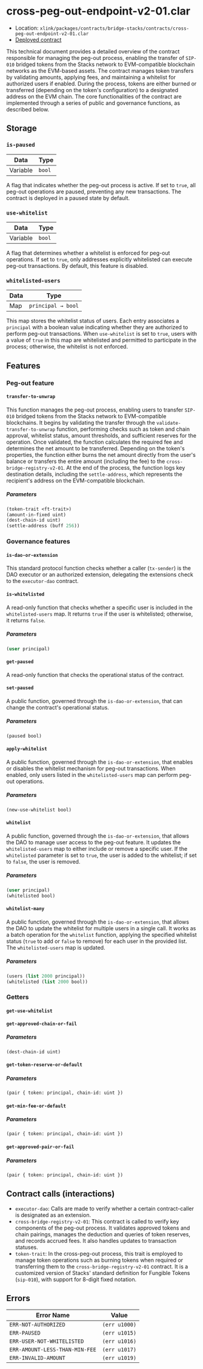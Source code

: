 # cross-peg-out-endpoint-v2-01.clar

- Location: `xlink/packages/contracts/bridge-stacks/contracts/cross-peg-out-endpoint-v2-01.clar`
- [Deployed contract]()

This technical document provides a detailed overview of the contract responsible for managing the peg-out process, enabling the transfer of `SIP-010` bridged tokens from the Stacks network to EVM-compatible blockchain networks as the EVM-based assets. The contract manages token transfers by validating amounts, applying fees, and maintaining a whitelist for authorized users if enabled. During the process, tokens are either burned or transferred (depending on the token's configuration) to a designated address on the EVM chain. The core functionalities of the contract are implemented through a series of public and governance functions, as described below.

## Storage
### `is-paused`
| Data     | Type   |
| -------- | ------ |
| Variable | `bool` |

A flag that indicates whether the peg-out process is active. If set to `true`, all peg-out operations are paused, preventing any new transactions. The contract is deployed in a paused state by default.

### `use-whitelist`
| Data     | Type   |
| -------- | ------ |
| Variable | `bool` |

A flag that determines whether a whitelist is enforced for peg-out operations. If set to `true`, only addresses explicitly whitelisted can execute peg-out transactions. By default, this feature is disabled.

### `whitelisted-users`
| Data     | Type   |
| -------- | ------ |
| Map | `principal → bool` |

This map stores the whitelist status of users. Each entry associates a `principal` with a boolean value indicating whether they are authorized to perform peg-out transactions. When `use-whitelist` is set to `true`, users with a value of `true` in this map are whitelisted and permitted to participate in the process; otherwise, the whitelist is not enforced.

## Features

### Peg-out feature

#### `transfer-to-unwrap`
This function manages the peg-out process, enabling users to transfer `SIP-010` bridged tokens from the Stacks network to EVM-compatible blockchains. It begins by validating the transfer through the `validate-transfer-to-unwrap` function, performing checks such as token and chain approval, whitelist status, amount thresholds, and sufficient reserves for the operation.
Once validated, the function calculates the required fee and determines the net amount to be transferred. Depending on the token's properties, the function either burns the net amount directly from the user's balance or transfers the entire amount (including the fee) to the `cross-bridge-registry-v2-01`.
At the end of the process, the function logs key destination details, including the `settle-address`, which represents the recipient's address on the EVM-compatible blockchain.

##### Parameters
```lisp
(token-trait <ft-trait>)
(amount-in-fixed uint) 
(dest-chain-id uint) 
(settle-address (buff 256))
```

### Governance features
#### `is-dao-or-extension`
This standard protocol function checks whether a caller (`tx-sender`) is the DAO executor or an authorized extension, delegating the extensions check to the `executor-dao` contract.

#### `is-whitelisted`
A read-only function that checks whether a specific user is included in the `whitelisted-users` map. It returns `true` if the user is whitelisted; otherwise, it returns `false`.

##### Parameters
```lisp
(user principal)
```

#### `get-paused`
A read-only function that checks the operational status of the contract.

#### `set-paused`
A public function, governed through the `is-dao-or-extension`, that can change the contract's operational status.

##### Parameters
```lisp
(paused bool)
```

#### `apply-whitelist`
A public function, governed through the `is-dao-or-extension`, that enables or disables the whitelist mechanism for peg-out transactions. When enabled, only users listed in the `whitelisted-users` map can perform peg-out operations.

##### Parameters
```lisp
(new-use-whitelist bool)
```

#### `whitelist`
A public function, governed through the `is-dao-or-extension`, that allows the DAO to manage user access to the peg-out feature. It updates the `whitelisted-users` map to either include or remove a specific user. If the `whitelisted` parameter is set to `true`, the user is added to the whitelist; if set to `false`, the user is removed.

##### Parameters
```lisp
(user principal)
(whitelisted bool)
```

#### `whitelist-many`
A public function, governed through the `is-dao-or-extension`, that allows the DAO to update the whitelist for multiple users in a single call. It works as a batch operation for the `whitelist` function, applying the specified whitelist status (`true` to add or `false` to remove) for each user in the provided list. The `whitelisted-users` map is updated.

##### Parameters
```lisp
(users (list 2000 principal))
(whitelisted (list 2000 bool))
```

### Getters

#### `get-use-whitelist`
#### `get-approved-chain-or-fail`
##### Parameters
```lisp
(dest-chain-id uint)
```
#### `get-token-reserve-or-default`
##### Parameters
```lisp
(pair { token: principal, chain-id: uint })
```
#### `get-min-fee-or-default`
##### Parameters
```lisp
(pair { token: principal, chain-id: uint })
```
#### `get-approved-pair-or-fail`
##### Parameters
```lisp
(pair { token: principal, chain-id: uint })
```

## Contract calls (interactions)
- `executor-dao`: Calls are made to verify whether a certain contract-caller is designated as an extension.
- `cross-bridge-registry-v2-01`: This contract is called to verify key components of the peg-out process. It validates approved tokens and chain pairings, manages the deduction and queries of token reserves, and records accrued fees. It also handles updates to transaction statuses.
- `token-trait`: In the cross-peg-out process, this trait is employed to manage token operations such as burning tokens when required or transferring them to the `cross-bridge-registry-v2-01` contract. It is a customized version of Stacks' standard definition for Fungible Tokens (`sip-010`), with support for 8-digit fixed notation.

## Errors

| Error Name       | Value         |
| ---------------- | ------------- |
| `ERR-NOT-AUTHORIZED` | `(err u1000)` |
| `ERR-PAUSED`    | `(err u1015)` |
| `ERR-USER-NOT-WHITELISTED` | `(err u1016)` |
| `ERR-AMOUNT-LESS-THAN-MIN-FEE`    | `(err u1017)` |
| `ERR-INVALID-AMOUNT`   | `(err u1019)` |


<!-- Documentation Contract Template v0.1.0 -->